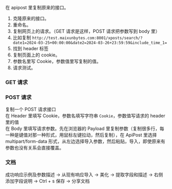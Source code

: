 
在 apipost 里复制原来的接口。      


1. 克隆原来的接口。
2. 重命名。
3. 复制网页上的请求。（GET 请求是这样，POST 请求把参数写到 body 里）
4. 比如复制 `http://test.maixunbytes.com:8001/xposts/search/?date1=2024-03-25+00:00:00&date2=2024-03-26+23:59:59&include_time_1=`    
5. 找到 header 标签
6. 复制页面上的 cookie。
7. 参数名里写 Cookie，参数值里写复制的值。
8. 请求测试。




### GET 请求  




### POST 请求   

复制一个 POST 请求接口   
在 Header 里填写 Cookie，参数名填写字符串 `Cookie`，参数值写请求的 header 里的值     
在 Body 里填写请求参数。先在浏览器的 Payload 里复制参数（复制很多行，每一种是键值对那一种形式，用鼠标左键拉动，然后复制），在 ApiPost 里选择 multipart/form-data 形式，从左边选择导入参数，然后粘贴，导入，即使原来有参数也没有关系会直接覆盖。    



### 文档   

成功响应示例及参数描述 -> 从现有响应导入 -> 美化 -> 提取字段和描述 -> 右侧添加字段说明 -> Ctrl + s 保存 -> 分享文档    
